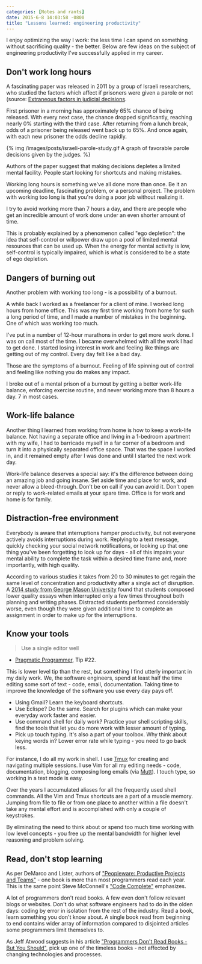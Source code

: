 ```yaml
---
categories: [Notes and rants]
date: 2015-6-8 14:03:58 -0800
title: "Lessons learned: engineering productivity"
---
```


I enjoy optimizing the way I work: the less time I can spend on something
without sacrificing quality - the better. Below are few ideas on the subject of
engineering productivity I've successfully applied in my career.

## Don't work long hours

A fascinating paper was released in 2011 by a group of Israeli researchers, who
studied the factors which affect if prisoners were given a parole or not
(source: [Extraneous factors in judicial decisions][1].

First prisoner in a morning has approximately 65% chance of being released. With
every next case, the chance dropped significantly, reaching nearly 0% starting
with the third case. After returning from a lunch break, odds of a prisoner
being released went back up to 65%. And once again, with each new prisoner the
odds decline rapidly.

{% img /images/posts/israeli-parole-study.gif A graph of favorable parole decisions given by the judges. %}

Authors of the paper suggest that making decisions depletes a limited mental
facility. People start looking for shortcuts and making mistakes.

Working long hours is something we've all done more than once. Be it an upcoming
deadline, fascinating problem, or a personal project. The problem with working
too long is that you're doing a poor job without realizing it.

I try to avoid working more than 7 hours a day, and there are people who get an
incredible amount of work done under an even shorter amount of time.

This is probably explained by a phenomenon called "ego depletion": the idea that
self-control or willpower draw upon a pool of limited mental resources that can
be used up. When the energy for mental activity is low, self-control is
typically impaired, which is what is considered to be a state of ego depletion.

## Dangers of burning out

Another problem with working too long - is a possibility of a burnout.

A while back I worked as a freelancer for a client of mine. I worked long hours
from home office. This was my first time working from home for such a long
period of time, and I made a number of mistakes in the beginning. One of which
was working too much.

I've put in a number of 12-hour marathons in order to get more work done. I was
on call most of the time. I became overwhelmed with all the work I had to get
done. I started losing interest in work and feeling like things are getting out
of my control. Every day felt like a bad day.

Those are the symptoms of a burnout. Feeling of life spinning out of control
and feeling like nothing you do makes any impact.

I broke out of a mental prison of a burnout by getting a better work-life
balance, enforcing exercise routine, and never working more than 8 hours a day.
7 in most cases.

## Work-life balance

Another thing I learned from working from home is how to keep a work-life
balance. Not having a separate office and living in a 1-bedroom apartment with
my wife, I had to barricade myself in a far corner of a bedroom and turn it into
a physically separated office space. That was the space I worked in, and it
remained empty after I was done and until I started the next work day.

Work-life balance deserves a special say: it's the difference between doing an
amazing job and going insane. Set aside time and place for work, and never allow
a bleed-through. Don't be on call if you can avoid it. Don't open or reply to
work-related emails at your spare time. Office is for work and home is for
family.

## Distraction-free environment

Everybody is aware that interruptions hamper productivity, but not everyone
actively avoids interruptions during work. Replying to a text message, quickly
checking your social network notifications, or looking up that one thing you've
been forgetting to look up for days - all of this impairs your mental ability to
complete the task within a desired time frame and, more importantly, with high
quality.

According to various studies it takes from 20 to 30 minutes to get regain the
same level of concentration and productivity after a single act of disruption. A
[2014 study from George Mason University][2] found that students composed lower
quality essays when interrupted only a few times throughout both planning and
writing phases. Distracted students performed considerably worse, even though
they were given additional time to complete an assignment in order to make up
for the interruptions.

## Know your tools

> Use a single editor well

- [Pragmatic Programmer][3], Tip #22.

This is lower level tip than the rest, but something I find utterly important in
my daily work. We, the software engineers, spend at least half the time editing
some sort of text - code, email, documentation. Taking time to improve the
knowledge of the software you use every day pays off.

- Using Gmail? Learn the keyboard shortcuts.
- Use Eclispe? Do the same. Search for plugins which can make your everyday work
  faster and easier.
- Use command shell for daily work? Practice your shell scripting skills, find
  the tools that let you do more work with lesser amount of typing.
- Pick up touch typing. It's also a part of your toolbox. Why think about keying
  words in? Lower error rate while typing - you need to go back less.

For instance, I do all my work in shell. I use [Tmux][4] for creating and
navigating multiple sessions. I use Vim for all my editing needs - code,
documentation, blogging, composing long emails (via [Mutt][5]). I touch type, so
working in a text mode is easy.

Over the years I accumulated aliases for all the frequently used shell commands.
All the Vim and Tmux shortcuts are a part of a muscle memory. Jumping from file
to file or from one place to another within a file doesn't take any mental
effort and is accomplished with only a couple of keystrokes.

By eliminating the need to think about or spend too much time working with low
level concepts - you free up the mental bandwidth for higher level reasoning and
problem solving.

## Read, don't stop learning

As per DeMarco and Lister, authors of
["Peopleware: Productive Projects and Teams"][6] - one book is more than most
programmers read each year. This is the same point Steve McConnell's
["Code Complete"][7] emphasizes.

A lot of programmers don't read books. A few even don't follow relevant blogs
or websites. Don't do what software engineers had to do in the olden days:
coding by error in isolation from the rest of the industry. Read a book, learn
something you don't know about. A single book read from beginning to end
contains wider array of information compared to disjointed articles some
programmers limit themselves to.

As Jeff Atwood suggests in his article
["Programmers Don't Read Books - But You Should"][8], pick up one of the
timeless books - not affected by changing technologies and processes.

[1]: http://www.pnas.org/content/108/17/6889.abstract
[2]: http://hfs.sagepub.com/content/56/7/1262
[3]: http://amzn.to/1B1PWw8
[4]: http://tmux.sourceforge.net
[5]: http://www.mutt.org
[6]: http://amzn.to/1D2csza
[7]: http://amzn.to/1D2cB5K
[8]: http://blog.codinghorror.com/programmers-dont-read-books-but-you-should/
